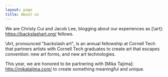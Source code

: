 ```yaml
---
layout: page
title: About us
---
```


We are Christy Cui and Jacob Lee, blogging about our experiences as [\art]: https://backslashart.org/ fellows.

\Art, pronounced "backslash art", is an annual fellowship at Cornell Tech that partners artists with Cornell Tech graduates to create art that escapes convention: new art forms, and new art technologies. 

This year, we are honored to be partnering with [Mika Tajima]: http://mikatajima.com/ to create something meaningful and unique. 
